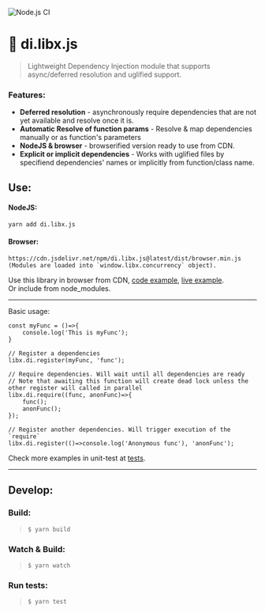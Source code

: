 ![Node.js CI](https://github.com/Livshitz/di.libx.js/workflows/Node.js%20CI/badge.svg)

# 💉 di.libx.js
> Lightweight Dependency Injection module that supports async/deferred resolution and uglified support.

### Features:
- **Deferred resolution** - asynchronously require dependencies that are not yet available and resolve once it is.
- **Automatic Resolve of function params** - Resolve & map dependencies manually or as function's parameters
- **NodeJS & browser** - browserified version ready to use from CDN.
- **Explicit or implicit dependencies** - Works with uglified files by specifiend dependencies' names or implicitly from function/class name.


## Use:
#### NodeJS:
```
yarn add di.libx.js
```

#### Browser:
```
https://cdn.jsdelivr.net/npm/di.libx.js@latest/dist/browser.min.js
(Modules are loaded into `window.libx.concurrency` object).
```
Use this library in browser from CDN, [code example](examples/index.html), [live example](https://raw.githack.com/Livshitz/di.libx.js/master/examples/index.html).  
Or include from node_modules.

------

Basic usage:
```javascript:
const myFunc = ()=>{
    console.log('This is myFunc');
}

// Register a dependencies
libx.di.register(myFunc, 'func');

// Require dependencies. Will wait until all dependencies are ready
// Note that awaiting this function will create dead lock unless the other register will called in parallel
libx.di.require((func, anonFunc)=>{
    func();
    anonFunc();
});

// Register another dependencies. Will trigger execution of the `require`
libx.di.register(()=>console.log('Anonymous func'), 'anonFunc');
```

Check more examples in unit-test at [tests](tests/DependencyInjector.test.ts).

------

## Develop:

### Build:
> ``` $ yarn build ```

### Watch & Build:
> ``` $ yarn watch ```

### Run tests:
> ``` $ yarn test ```


